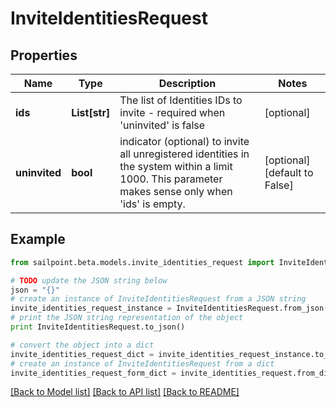 # InviteIdentitiesRequest


## Properties

Name | Type | Description | Notes
------------ | ------------- | ------------- | -------------
**ids** | **List[str]** | The list of Identities IDs to invite - required when &#39;uninvited&#39; is false | [optional] 
**uninvited** | **bool** | indicator (optional) to invite all unregistered identities in the system within a limit 1000. This parameter makes sense only when &#39;ids&#39; is empty. | [optional] [default to False]

## Example

```python
from sailpoint.beta.models.invite_identities_request import InviteIdentitiesRequest

# TODO update the JSON string below
json = "{}"
# create an instance of InviteIdentitiesRequest from a JSON string
invite_identities_request_instance = InviteIdentitiesRequest.from_json(json)
# print the JSON string representation of the object
print InviteIdentitiesRequest.to_json()

# convert the object into a dict
invite_identities_request_dict = invite_identities_request_instance.to_dict()
# create an instance of InviteIdentitiesRequest from a dict
invite_identities_request_form_dict = invite_identities_request.from_dict(invite_identities_request_dict)
```
[[Back to Model list]](../README.md#documentation-for-models) [[Back to API list]](../README.md#documentation-for-api-endpoints) [[Back to README]](../README.md)


